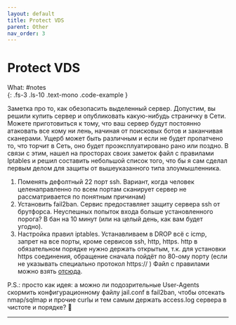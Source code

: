 ```yaml
---
layout: default
title: Protect VDS
parent: Other
nav_order: 3
---
```

# Protect VDS

What: #notes\
{: .fs-3 .ls-10 .text-mono .code-example }

Заметка про то, как обезопасить выделенный сервер.
Допустим, вы решили купить сервер и опубликовать какую-нибудь страничку в Сети. Можете приготовиться к тому, что ваш сервер будут постоянно атаковать все кому ни лень, начиная от поисковых ботов и заканчивая сканерами. Ущерб может быть различным и если не будет пропатчено то, что торчит в Сеть, оно будет проэксплуатировано рано или поздно.
В связи с этим, нашел на просторах своих заметок файл с правилами Iptables и решил составить небольшой список того, что бы я сам сделал первым делом для защиты от вышеуказанного типа злоумышленника.
1. Поменять дефолтный 22 порт ssh. Вариант, когда человек целенаправленно по всем портам сканирует сервер не рассматривается по понятным причинам)
2. Установить fail2ban. Сервис предоставляет защиту сервера ssh от брутфорса. Неуспешных попыток входа больше установленного порога? В бан на 10 минут (или на целый день, как вам будет угодно).
3. Настройка правил iptables. Устанавливаем в DROP всё с icmp, запрет на все порты, кроме сервисов ssh, http, https. http в обязательном порядке нужно держать открытым, т.к. для установки https соединения, обращение сначала пойдёт по 80-ому порту (если не указывать специально протокол https:// ) Файл с правилами можно взять [отсюда].

P.S.: просто как идея: а можно ли подозрительные User-Agents скормить конфигурационному файлу jail.conf в fail2ban, чтобы отсекать nmap/sqlmap и прочие curlы и тем самым держать access.log сервера в чистоте и порядке? 🧐

----
[video]:https://youtu.be/KA8Ts7jo6i4
[отсюда]:https://github.com/QwertyBubble/protectvds